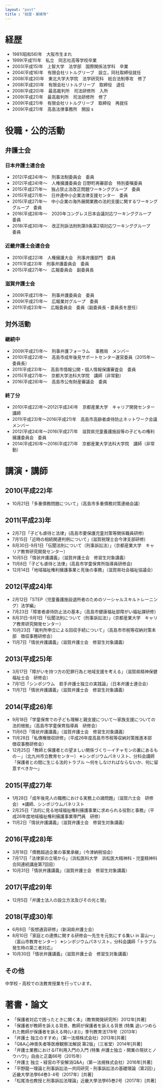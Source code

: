 ```yaml
---
layout: "post"
title : "経歴・業績等"
---
```


# 経歴
- 1981(昭和56)年　大阪市生まれ
- 1999(平成11)年　私立　同志社高等学校卒業
- 2003(平成15)年　上智大学　法学部　国際関係法学科　卒業
- 2004(平成16)年　有限会社リトルグリーブ　設立，同社取締役就任
- 2008(平成20)年　東北大学大学院　法学研究科　総合法制専攻　修了
- 2008(平成20)年　有限会社リトルグリーブ　取締役　退任
- 2008(平成20)年　最高裁判所　司法研修所　入所
- 2009(平成21)年　最高裁判所　司法研修所　修了
- 2009(平成21)年　有限会社リトルグリーブ　取締役　再就任
- 2009(平成21)年　高島法律事務所　開設
s
# 役職・公的活動
## 弁護士会
### 日本弁護士連合会
- 2012(平成24)年～　刑事法制委員会　委員
- 2012(平成24)年～　人権擁護委員会 日野町再審部会　特別委嘱委員
- 2015(平成27)年～　独占禁止法改正問題ワーキンググループ　委員
- 2015(平成27)年～　日弁連中小企業法律支援センター　委員
- 2015(平成27)年～　中小企業の海外展開業務の法的支援に関するワーキンググループ　委員
- 2016(平成28)年～　2020年コングレス日本会議対応ワーキンググループ　委員
- 2018(平成30)年～　改正刑訴法附則第9条第2項対応ワーキンググループ　委員

### 近畿弁護士会連合会
- 2010(平成22)年　人権擁護大会　刑事弁護部門　委員
- 2011(平成23)年　刑事弁護委員会　委員
- 2015(平成27)年～　広報委員会　副委員長

### 滋賀弁護士会
- 2009(平成21)年〜　刑事弁護委員会　委員
- 2009(平成21)年〜　広報業対グループ　委員
- 2011(平成23)年〜　広報委員会　委員（副委員長・委員長を歴任）

## 対外活動
### 継続中
- 2009(平成21)年〜　刑事弁護フォーラム 　事務局　メンバー
- 2010(平成22)年〜　高島市成年後見サポートセンター運営委員（2015年～　委員長）
- 2011(平成23)年～　高島市情報公開・個人情報保護審査会　委員
- 2015(平成27)年～　京都大学法科大学院　講師（非常勤）
- 2016(平成28)年～　高島市公有財産審議会　委員

### 終了分
- 2010(平成22)年〜2012(平成24)年　京都産業大学　キャリア開発センター　講師
- 2011(平成23)年～2016(平成21)年　高島市高齢者虐待防止ネットワーク会議　メンバー
- 2012(平成24)年～2016(平成27)年　滋賀県児童養護施設等の子どもの権利擁護委員会　委員
- 2014(平成26)年～2016(平成27)年　京都産業大学法科大学院　講師（非常勤）

# 講演・講師
## 2010(平成22)年
- 10月21日「多重債務問題について」（高島市多重債務対策連絡会議）

## 2011(平成23)年
- 2月7日「子ども虐待と法律」(高島市要保護児童対策等関係職員研修)
- 7月15日「近時の相続関連判例について」(滋賀税理士会今津支部研修)
- 8月30日-9月1日「伝聞法則について（刑事訴訟法）」（京都産業大学　キャリア教育研究開発センター）
- 10月5日「情状弁護講義」（滋賀弁護士会　修習生対象講義）
- 11月8日「子ども虐待と法律」(高島市学童保育所指導員研修会)
- 12月14日「地域福祉権利擁護事業と死後の事務」（滋賀県社会福祉協議会）

## 2012(平成24)年
- 2月12日「STEP（児童養護施設退所者のためのソーシャルスキルトレーニング）法学編」
- 7月23日「障害者虐待防止法の基本」（高島市健康福祉部障がい福祉課研修）
- 8月31日-9月1日「伝聞法則について（刑事訴訟法）」（京都産業大学　キャリア教育研究開発センター）
- 10月23日「裁判所申立による回収手続について」（高島市市税等収納対策本部　徴収事務研修会）
- 11月7日「情状弁護講義」（滋賀弁護士会　修習生対象講義）

## 2013(平成25)年
- 3月17日「障がいを持つ方の犯罪行為と地域支援を考える」（滋賀県精神保健福祉士会　研修会）
- 7月1日「シンポジウム　若手弁護士独立の実践論」（日本弁護士連合会）
- 11月7日「情状弁護講義」（滋賀弁護士会　修習生対象講義）

## 2014(平成26)年
- 9月18日「学童保育での子ども理解と親支援について～家族支援についての法的根拠」（高島市学童保育指導員　研修会）
- 11月6日「情状弁護講義」（滋賀弁護士会　修習生対象講義）
- 11月28日「私債権徴収研修」（平成26年度高島市市税等収納対策推進本部　徴収事務研修会）
- 12月25日「教師と保護者との望ましい関係づくり－イチャモンの裏にあるもの－」（北九州市立教育センター）
※シンポジウムパネリスト、分科会講師「保護者との間に生じる法的トラブル ～何をしなければならないか、何に留意すべきか～」

## 2015(平成27)年
- 1月28日「成年後見人の職務における実務上の諸問題」（滋賀六士会　研修会）
※講師、シンポジウムパネリスト
- 2月25日「法的に見る地域福祉権利擁護事業に求められる役割と事務」（平成26年度地域福祉権利擁護事業専門員　研修）
- 11月2日「情状弁護講義」（滋賀弁護士会　修習生対象講義）

## 2016(平成28)年
- 3月18日「債務超過企業の事業承継」（今津納税協会）
- 7月17日「法律家の立場から」（浜松医科大学　浜松医大精神科・児童精神科合同連続講座第7回目）
- 10月31日「情状弁護講義」（滋賀弁護士会　修習生対象講義）

## 2017(平成29)年
- 12月5日「弁護士法人の設立方法及びその光と闇」

## 2018(平成30)年
- 6月8日「仮想通貨研修」（新潟県弁護士会）
- 8月10日「家庭との連携に関する研修会～先生を元気にする集い in 富山～」（富山市教育センター）
※シンポジウムパネリスト，分科会講師「トラブル発生時の第三者対応」
- 10月30日「情状弁護講義」（滋賀弁護士会　修習生対象講義）

## その他
中学校・高校での法教育授業を行っています。

# 著書・論文
- 「保護者対応で困ったときに開く本」（教育開発研究所）2012年[共著]
- 「保護者が教師を訴える背景、教師が保護者を訴える背景 (特集 追いつめられた教師が保護者を訴える時(いま))」季刊教育法178号（2013年）
- 「弁護士 独立のすすめ」（第一法規株式会社）2013年[共著]
- 「Q&A心神喪失者等医療観察法解説 第2版」（三省堂）2014年[共著]
- 「弁護士業務におけるIT利用入門の入門 (特集 弁護士独立・開業の現状とノウハウ)」自由と正義66号（2015年）
- 「弁護士 独立・経営の不安解消Q&A」（第一法規株式会社）2016年[共著]
- 「平野龍一理論と刑事訴訟法―共同研究・刑事訴訟法の基礎理論（第2回）」近畿大學法學64巻3･4号（2017年）[共著]
- 「松尾浩也教授と刑事訴訟法理論」近畿大學法學65巻2号（2017年）[共著]
